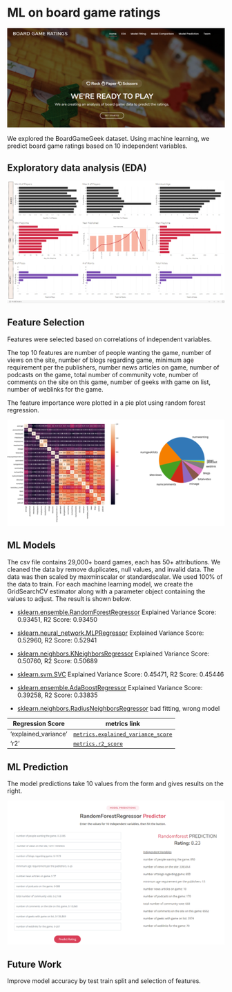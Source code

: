 # ML on board game ratings

![home](image/home.png)

We explored the BoardGameGeek dataset. Using machine learning, we predict board game ratings based on 10 independent variables. 

## Exploratory data analysis (EDA)

![EDA](image/EDA.png)



## Feature Selection

Features were selected based on correlations of independent variables. 

The top 10 features are number of people wanting the game, number of views on the site, number of blogs regarding game, minimum age requirement per the publishers, number news articles on game, number of podcasts on the game, total number of community vote, number of comments on the site on this game, number of geeks with game on list, number of weblinks for the game. 

The feature importance were plotted in a pie plot using random forest regression.

![feature](image/feature.png)

## ML Models

The csv file contains 29,000+ board games, each has 50+ attributions. We cleaned the data by remove duplicates, null values, and invalid data. The data was then scaled by maxminscalar or standardscalar. We used 100% of the data to train. For each machine learning model, we create the GridSearchCV estimator along with a parameter object containing the values to adjust. The result is shown below.

- [sklearn.ensemble.RandomForestRegressor](https://scikit-learn.org/stable/modules/generated/sklearn.ensemble.RandomForestRegressor.html?highlight=regressor#sklearn.ensemble.RandomForestRegressor)  Explained Variance Score: 0.93451, R2 Score: 0.93450

- [sklearn.neural_network.MLPRegressor](https://scikit-learn.org/stable/modules/generated/sklearn.neural_network.MLPRegressor.html?highlight=regressor#sklearn.neural_network.MLPRegressor)  Explained Variance Score: 0.52960, R2 Score: 0.52941

- [sklearn.neighbors.KNeighborsRegressor](https://scikit-learn.org/stable/modules/generated/sklearn.neighbors.KNeighborsRegressor.html?highlight=regressor#sklearn.neighbors.KNeighborsRegressor) Explained Variance Score: 0.50760, R2 Score: 0.50689

- [sklearn.svm.SVC](https://scikit-learn.org/stable/modules/svm.html#regression) Explained Variance Score: 0.45471, R2 Score: 0.45446

- [sklearn.ensemble.AdaBoostRegressor](https://scikit-learn.org/stable/modules/generated/sklearn.ensemble.AdaBoostRegressor.html?highlight=regressor#sklearn.ensemble.AdaBoostRegressor) Explained Variance Score: 0.39258, R2 Score: 0.33835

- [sklearn.neighbors.RadiusNeighborsRegressor](https://scikit-learn.org/stable/modules/generated/sklearn.neighbors.RadiusNeighborsRegressor.html?highlight=regressor#sklearn.neighbors.RadiusNeighborsRegressor) bad fitting, wrong model

  

| **Regression** Score | metrics link                                                 |
| -------------------- | ------------------------------------------------------------ |
| ‘explained_variance’ | [`metrics.explained_variance_score`](https://scikit-learn.org/stable/modules/generated/sklearn.metrics.explained_variance_score.html#sklearn.metrics.explained_variance_score) |
| ‘r2’                 | [`metrics.r2_score`](https://scikit-learn.org/stable/modules/generated/sklearn.metrics.r2_score.html#sklearn.metrics.r2_score) |

## ML Prediction

The model predictions take 10 values from the form and gives results on the right.

![prediction](image/prediction.png)



## Future Work

Improve model accuracy by test train split and selection of features.

